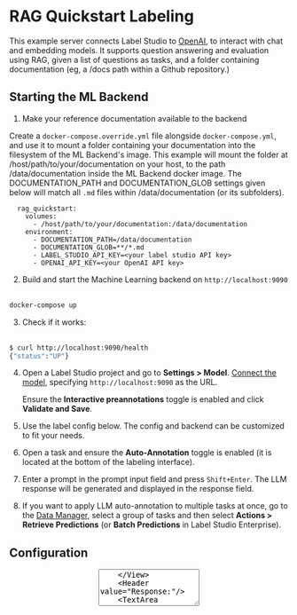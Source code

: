 <!--
---
title: Question answering with RAG using Label Studio
type: guide
tier: all
order: 5
hide_menu: true
hide_frontmatter_title: true
meta_title: RAG labeling with OpenAI using Label Studio
meta_description: Label Studio tutorial for RAG labeling with OpenAI and LangChain
categories:
    - Generative AI
    - Large Language Model
    - OpenAI
    - Azure
    - Ollama
    - ChatGPT
    - RAG
    - LangChain
    - Embeddings
image: "/tutorials/llm-interactive.png"
---
-->

# RAG Quickstart Labeling

This example server connects Label Studio to [OpenAI](https://platform.openai.com/), to interact with chat and embedding models. It supports question answering and evaluation using RAG, given a list of questions as tasks, and a folder containing documentation (eg, a /docs path within a Github repository.)

## Starting the ML Backend

1. Make your reference documentation available to the backend

Create a `docker-compose.override.yml` file alongside `docker-compose.yml`, and use it to mount a folder containing your documentation into the filesystem of the ML Backend's image. This example will mount the folder at /host/path/to/your/documentation on your host, to the path /data/documentation inside the ML Backend docker image. The DOCUMENTATION_PATH and DOCUMENTATION_GLOB settings given below will match all `.md` files within /data/documentation (or its subfolders).

```
  rag_quickstart:
    volumes:
      - /host/path/to/your/documentation:/data/documentation
    environment:
      - DOCUMENTATION_PATH=/data/documentation
      - DOCUMENTATION_GLOB=**/*.md
      - LABEL_STUDIO_API_KEY=<your label studio API key>
      - OPENAI_API_KEY=<your OpenAI API key>
```

2. Build and start the Machine Learning backend on `http://localhost:9090` <br /><br />
```bash
docker-compose up
```

3. Check if it works: <br /><br />
 ```bash
$ curl http://localhost:9090/health
{"status":"UP"}
```

4. Open a Label Studio project and go to **Settings > Model**. [Connect the model](https://labelstud.io/guide/ml#Connect-the-model-to-Label-Studio), specifying `http://localhost:9090` as the URL.

   Ensure the **Interactive preannotations** toggle is enabled and click **Validate and Save**.
5. Use the label config below. The config and backend can be customized to fit your needs.
6. Open a task and ensure the **Auto-Annotation** toggle is enabled (it is located at the bottom of the labeling interface).
7. Enter a prompt in the prompt input field and press `Shift+Enter`. The LLM response will be generated and displayed in
   the response field.
8. If you want to apply LLM auto-annotation to multiple tasks at once, go to the [Data Manager](https://labelstud.io/guide/manage_data), select a group of tasks and then select **Actions > Retrieve Predictions** (or **Batch Predictions** in Label Studio Enterprise).

## Configuration

<View>
    <Style>
        .lsf-main-content.lsf-requesting .prompt::before { content: ' loading...'; color: #808080; }
        .text-container {
        background-color: white;
        border-radius: 10px;
        box-shadow: 0px 4px 6px rgba(0, 0, 0, 0.1);
        padding: 20px;
        font-family: 'Courier New', monospace;
        line-height: 1.6;
        font-size: 16px;
        }
        .ragas input {
            background: none;
            border: none;
            padding: 0;
            margin-top: -8px;
            font-size: 20px;
            font-weight: 600;
        }
        .ragas input::-webkit-inner-spin-button {
          -webkit-appearance: none;
          margin: 0;
        }
    </Style>
    <Header value="Question:"/>
    <View className="text-container">
        <Text name="context" value="$text"/>
    </View>
    <Header value="Additional instructions for the LLM prompt (optional):"/>
    <View className="prompt">
        <TextArea name="prompt"
                  toName="context"
                  rows="4"
                  editable="true"
                  showSubmitButton="false"
                  placeholder="Provide additional instructions here then Shift+Enter - to provide none, simply enter a space then shift+enter."
        />
    </View>
    <Header value="Response:"/>
    <TextArea name="response"
              toName="context"
              rows="4"
              editable="true"
              maxSubmissions="1"
              showSubmitButton="false"
              smart="false"
              placeholder="Generated response will appear here..."
    />
  	<View className="ragas" >
    <View style="display: flex;">
      <Header style="padding-right: 1em;" value="RAGAS evaluation (averaged, 0 to 100):"/><Number name="float_eval" toName="context" defaultValue="0" />
    </View>
    <TextArea name="ragas"
              toName="context"
              rows="2"
              maxSubmissions="1"
              showSubmitButton="false"
              smart="false"
              placeholder="RAGAS evaluation will appear here..."
    />
  	</View>
    <View className="evaluation" >
    <View style="display: flex;">
      <Header style="padding-right: 1em;" value="Textual evaluation:"/>
    </View>
    <TextArea name="evaluation"
              toName="context"
              rows="2"
              maxSubmissions="1"
              showSubmitButton="false"
              smart="false"
              placeholder="Textual evaluation will appear here..."
    />
    </View>
    <Header value="Documentation:"/>
    <View className="documentation">
    <TextArea name="documentation"
              toName="context"
              rows="2"
              maxSubmissions="1"
              showSubmitButton="false"
              smart="false"
              placeholder="Retrieved documentation will appear here..."
    />
    </View>
</View>

**Example data input:**

```
{
  "data": {
    "text": "How do I install Label Studio?"
  }
}
```
